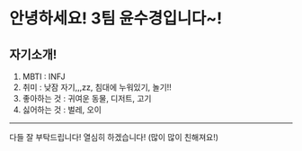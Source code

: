 안녕하세요! 3팀 윤수경입니다~!
========
자기소개!
--------
1. MBTI : INFJ
2. 취미 : 낮잠 자기,,,zz, 침대에 누워있기, 놀기!!
3. 좋아하는 것 : 귀여운 동물, 디저트, 고기
4. 싫어하는 것 : 벌레, 오이
********
다들 잘 부탁드립니다! 열심히 하겠습니다! (많이 많이 친해져요!)
